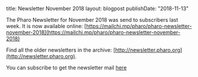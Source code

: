 title: Newsletter November 2018layout: blogpostpublishDate: "2018-11-13"The Pharo Newsletter for November 2018 was send to subscribers last week. It is now  available online:  [https://mailchi.mp/pharo/pharo-newsletter-november-2018](https://mailchi.mp/pharo/pharo-newsletter-november-2018)Find all the older newsletters in the archive: [http://newsletter.pharo.org](http://newsletter.pharo.org).You can subscribe to get the newsletter mail [here](https://us11.list-manage.com/subscribe?u=6f667565c2569234585a7be77&id=048680a940)
